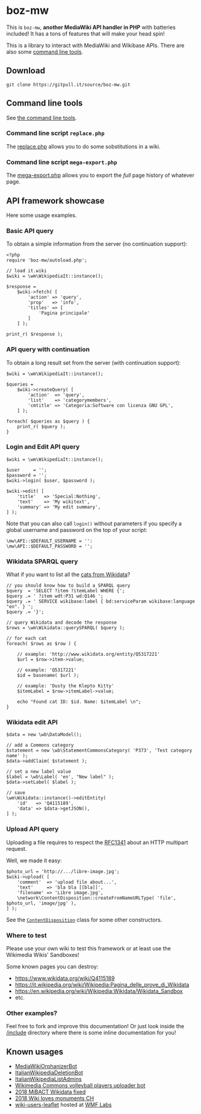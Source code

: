 # boz-mw

This is `boz-mw`,  __another MediaWiki API handler in PHP__ with batteries included! It has a tons of features that will make your head spin!

This is a library to interact with MediaWiki and Wikibase APIs. There are also some [command line tools](https://gitpull.it/source/boz-mw/browse/master/tools/#boz-mw-command-line-tools).

## Download

	git clone https://gitpull.it/source/boz-mw.git

## Command line tools

See [the command line tools](https://gitpull.it/source/boz-mw/browse/master/tools/#boz-mw-command-line-tools).

### Command line script `replace.php`

The [replace.php](https://gitpull.it/source/boz-mw/browse/master/tools/#replace-script-tt-class-remarkup) allows you to do some sobstitutions in a wiki.

### Command line script `mega-export.php`

The [mega-export.php](https://gitpull.it/source/boz-mw/browse/master/tools/#mega-export-tt-class-remarkup) allows you to export the _full_ page history of whatever page.

## API framework showcase

Here some usage examples.

### Basic API query

To obtain a simple information from the server (no continuation support):

```
<?php
require 'boz-mw/autoload.php';

// load it.wiki
$wiki = \wm\WikipediaIt::instance();

$response =
	$wiki->fetch( [
		'action' => 'query',
		'prop'   => 'info',
		'titles' => [
			'Pagina principale'
		]
	] );

print_r( $response );
```

### API query with continuation

To obtain a long result set from the server (with continuation support):

```
$wiki = \wm\WikipediaIt::instance();

$queries =
	$wiki->createQuery( [
		'action'  => 'query',
		'list'    => 'categorymembers',
		'cmtitle' => 'Categoria:Software con licenza GNU GPL',
	] );

foreach( $queries as $query ) {
	print_r( $query );
}
```

### Login and Edit API query

```
$wiki = \wm\WikipediaIt::instance();

$user     = '';
$password = '';
$wiki->login( $user, $password );

$wiki->edit( [
	'title'   => 'Special:Nothing',
	'text'    => 'My wikitext',
	'summary' => 'My edit summary',
] );
```

Note that you can also call `login()` without parameters if you specify a global username and password on the top of your script:

```
\mw\API::$DEFAULT_USERNAME = '':
\mw\API::$DEFAULT_PASSWORD = '';
```

### Wikidata SPARQL query

What if you want to list all the [cats from Wikidata](https://query.wikidata.org/#%23Cats%0ASELECT%20%3Fitem%20%3FitemLabel%20%0AWHERE%20%0A%7B%0A%20%20%3Fitem%20wdt%3AP31%20wd%3AQ146.%0A%20%20SERVICE%20wikibase%3Alabel%20%7B%20bd%3AserviceParam%20wikibase%3Alanguage%20%22%5BAUTO_LANGUAGE%5D%2Cen%22.%20%7D%0A%7D)?

```
// you should know how to build a SPARQL query
$query  = 'SELECT ?item ?itemLabel WHERE {';
$query .= ' ?item wdt:P31 wd:Q146 ';
$query .= ' SERVICE wikibase:label { bd:serviceParam wikibase:language "en". } ';
$query .= '}';

// query Wikidata and decode the response
$rows = \wm\Wikidata::querySPARQL( $query );

// for each cat
foreach( $rows as $row ) {

	// example: 'http://www.wikidata.org/entity/Q5317221'
	$url = $row->item->value;

	// example: 'Q5317221'
	$id = basename( $url );

	// example: 'Dusty the Klepto Kitty'
	$itemLabel = $row->itemLabel->value;

	echo "Found cat ID: $id. Name: $itemLabel \n";
}
```

### Wikidata edit API

```
$data = new \wb\DataModel();

// add a Commons category
$statement = new \wb\StatementCommonsCategory( 'P373', 'Test category name' );
$data->addClaim( $statement );

// set a new label value
$label = \wb\Label( 'en', "New label" );
$data->setLabel( $label );

// save
\wm\Wikidata::instance()->editEntity(
	'id'   => 'Q4115189',
	'data' => $data->getJSON(),
] );
```

### Upload API query

Uploading a file requires to respect the [RFC1341](https://tools.ietf.org/html/rfc1341) about an HTTP multipart request.

Well, we made it easy:

```
$photo_url = 'http://.../libre-image.jpg';
$wiki->upload( [
	'comment'  => 'upload file about...',
	'text'     => 'bla bla [[bla]]',
	'filename' => 'Libre image.jpg',
	\network\ContentDisposition::createFromNameURLType( 'file', $photo_url, 'image/jpg' ),
] );
```

See the [`ContentDisposition`](include/class-network\ContentDisposition.php) class for some other constructors.

### Where to test

Please use your own wiki to test this framework or at least use the Wikimedia Wikis' Sandboxes!

Some known pages you can destroy:

* https://www.wikidata.org/wiki/Q4115189
* https://it.wikipedia.org/wiki/Wikipedia:Pagina_delle_prove_di_Wikidata
* https://en.wikipedia.org/wiki/Wikipedia:Wikidata/Wikidata_Sandbox
* etc.

### Other examples?

Feel free to fork and improve this documentation! Or just look inside the [/include](./include) directory where there is some inline documentation for you!

## Known usages

* [MediaWikiOrphanizerBot](https://github.com/valerio-bozzolan/MediaWikiOrphanizerBot)
* [ItalianWikipediaDeletionBot](https://github.com/valerio-bozzolan/ItalianWikipediaDeletionBot)
* [ItalianWikipediaListAdmins](https://github.com/valerio-bozzolan/ItalianWikipediaListAdmins)
* [Wikimedia Commons volleyball players uploader bot](https://gitpull.it/source/Wikimedia-Valerio-Bozzolan-bot-tasks/browse/master/2019-05-commons-volleyball-players-upload/)
* [2018 MiBACT Wikidata fixed](https://github.com/valerio-bozzolan/Wikimedia-Valerio-Bozzolan-bot-tasks/tree/master/2018-09-mibact-fixer)
* [2018 Wiki loves monuments CH](https://github.com/valerio-bozzolan/Wikimedia-Valerio-Bozzolan-bot-tasks/tree/master/2018-08-wiki-loves-monuments-switzerland)
* [wiki-users-leaflet](https://github.com/valerio-bozzolan/wiki-users-leaflet/) hosted at [WMF Labs](https://tools.wmflabs.org/it-wiki-users-leaflet/)
